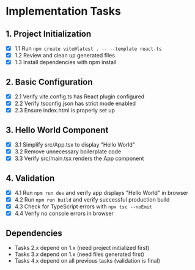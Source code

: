 # Implementation Tasks

## 1. Project Initialization
- [x] 1.1 Run `npm create vite@latest . -- --template react-ts`
- [x] 1.2 Review and clean up generated files
- [x] 1.3 Install dependencies with npm install

## 2. Basic Configuration
- [x] 2.1 Verify vite.config.ts has React plugin configured
- [x] 2.2 Verify tsconfig.json has strict mode enabled
- [x] 2.3 Ensure index.html is properly set up

## 3. Hello World Component
- [x] 3.1 Simplify src/App.tsx to display "Hello World"
- [x] 3.2 Remove unnecessary boilerplate code
- [x] 3.3 Verify src/main.tsx renders the App component

## 4. Validation
- [x] 4.1 Run `npm run dev` and verify app displays "Hello World" in browser
- [x] 4.2 Run `npm run build` and verify successful production build
- [x] 4.3 Check for TypeScript errors with `npx tsc --noEmit`
- [x] 4.4 Verify no console errors in browser

## Dependencies
- Tasks 2.x depend on 1.x (need project initialized first)
- Tasks 3.x depend on 1.x (need files generated first)
- Tasks 4.x depend on all previous tasks (validation is final)

